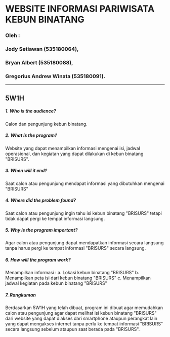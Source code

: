 # WEBSITE INFORMASI PARIWISATA KEBUN BINATANG
### Oleh : 
### Jody Setiawan (535180064), 
### Bryan Albert (535180088), 
### Gregorius Andrew Winata (535180091). 
-----
## 5W1H
##### 1. Who is the audience?
Calon dan pengunjung kebun binatang.
##### 2. What is the program?
Website yang dapat menampilkan informasi mengenai isi, jadwal operasional, dan kegiatan yang dapat dilakukan di kebun binatang "BRISURS".
##### 3. When will it end?
Saat calon atau pengunjung mendapat informasi yang dibutuhkan mengenai "BRISURS"
##### 4. Where did the problem found?
Saat calon atau pengunjung ingin tahu isi kebun binatang "BRISURS" tetapi tidak dapat pergi ke tempat informasi langsung.
##### 5. Why is the program important?
Agar calon atau pengunjung dapat mendapatkan informasi secara langsung tanpa harus pergi ke tempat informasi "BRISURS" secara langsung.
##### 6. How will the program work?
Menampilkan informasi :
	a. Lokasi kebun binatang "BRISURS"
	b. Menampilkan peta isi dari kebun binatang "BRISURS"
	c. Menampilkan jadwal kegiatan pada kebun binatang "BRISURS"
##### 7. Rangkuman
Berdasarkan 5W1H yang telah dibuat, program ini dibuat agar memudahkan calon atau pengunjung agar dapat melihat isi kebun binatang "BRISURS" dari website yang dapat diakses dari smartphone ataupun perangkat lain yang dapat mengakses internet tanpa perlu ke tempat informasi "BRISURS" secara langsung sebelum ataupun saat berada pada "BRISURS".
